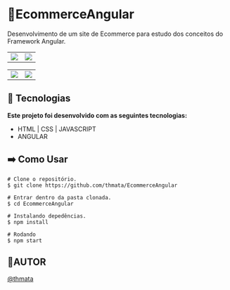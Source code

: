 
# 📜EcommerceAngular

Desenvolvimento de um site de Ecommerce para estudo dos conceitos do Framework Angular.

<table>
  <tr>
    <td valign="top"><img src="https://user-images.githubusercontent.com/85140172/190540752-faa479d5-4b6c-40bf-9459-4bb6d9ef5d96.png"/></td>
    <td valign="top"><img src="https://user-images.githubusercontent.com/85140172/190540550-84e12c1d-b2ad-4648-bc51-d940a5d6ab94.png"/></td>
  </tr>
</table>

<table>
  <tr>
    <td valign="top"><img src="https://user-images.githubusercontent.com/85140172/190540560-0a7b48f5-5b8c-426c-bf3b-d19d72913edc.png"/></td>
    <td valign="top"><img src="https://user-images.githubusercontent.com/85140172/190540566-65113683-73d5-46ce-9bf2-b6d0ab8b7728.png"/></td>
  </tr>
</table>


##  🚀 **Tecnologias**
**Este projeto foi desenvolvido com as seguintes tecnologias:**
 - HTML | CSS | JAVASCRIPT
 - ANGULAR

## :arrow_right: Como Usar

    # Clone o repositório.
    $ git clone https://github.com/thmata/EcommerceAngular
    
    # Entrar dentro da pasta clonada.
    $ cd EcommerceAngular
    
    # Instalando depedências.
    $ npm install
    
    # Rodando
    $ npm start

##   📝AUTOR
[@thmata](https://github.com/thmata/)
